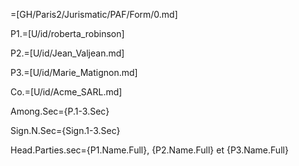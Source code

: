 =[GH/Paris2/Jurismatic/PAF/Form/0.md]

P1.=[U/id/roberta_robinson]

P2.=[U/id/Jean_Valjean.md]  

P3.=[U/id/Marie_Matignon.md]  

Co.=[U/id/Acme_SARL.md]  


Among.Sec={P.1-3.Sec}

Sign.N.Sec={Sign.1-3.Sec}  

Head.Parties.sec={P1.Name.Full}, {P2.Name.Full} et {P3.Name.Full}